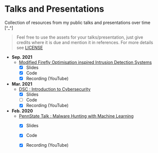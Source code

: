 # Talks and Presentations

Collection of resources from my public talks and presentations over time  [^\_^]

> Feel free to use the assets for your talks/presentation, just give credits where it is due and mention it in references. For more details see [LICENSE](https://github.com/Saket-Upadhyay/Talks_and_Presentation/blob/master/LICENSE)

- **Sep. 2021**
    - [Modified Firefly Optimisation inspired Intrusion Detection Systems](https://github.com/Saket-Upadhyay/Talks_and_Presentation/tree/master/2021/FireFly%20Based%20IDS%20for%20NICS%20Research%20Presentation%20(CyVIT'21))
      - [x] Slides
      - [x] Code
      - [x] Recording (YouTube)

- **Mar. 2021**
    - [DSC : Introduction to Cybersecurity](https://github.com/Saket-Upadhyay/Talks_and_Presentation/tree/master/2021/Introduction_to_Cybersecurity_(DSC))
      - [x] Slides
      - [ ] Code
      - [x] Recording (YouTube)

- **Feb. 2020**
    - [PennState Talk : Malware Hunting with Machine Learning](https://github.com/Saket-Upadhyay/Talks_and_Presentation/tree/master/2020/PennStateTechClub_(PSWCTC))
      - [x] Slides
      - [x] Code
      - [x] Recording (YouTube)




